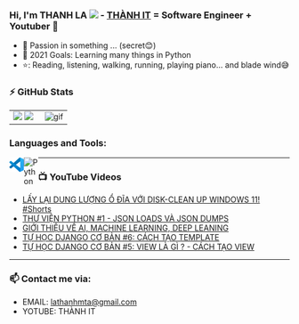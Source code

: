 ### Hi, I'm THANH LA <img src="https://media.giphy.com/media/hvRJCLFzcasrR4ia7z/giphy.gif" width="25px"> -  [THÀNH IT][website] = Software Engineer + Youtuber 🌻  


- 🔭 Passion in something ... (secret😊)
- 💪 2021 Goals: Learning many things in Python
- ⭐: Reading, listening, walking, running, playing piano... and blade wind😅

### :zap: GitHub Stats

<table>
<tr>
  <td width="48%">
    <img src="https://github-readme-stats.vercel.app/api?username=ThanhLa1802&show_icons=true&hide=contribs,issues&hide_border=true" />
    <img src="https://github-readme-stats.vercel.app/api/top-langs/?username=ThanhLa1802&layout=compact&show_icons=true&hide_border=true" />
  </td>
  <td width="52%"><img alt="gif" align="right" src=".github/assets/coding-freak.gif"/></td>
</tr>
<table>

### Languages and Tools:
<img align="left" alt="Visual Studio Code" width="26px" src="https://raw.githubusercontent.com/github/explore/80688e429a7d4ef2fca1e82350fe8e3517d3494d/topics/visual-studio-code/visual-studio-code.png" />
<img align="left" alt="Python" width="26px" src="https://upload.wikimedia.org/wikipedia/commons/thumb/0/0a/Python.svg/1200px-Python.svg.png" /> 

---

### 📺 YouTube Videos

<!-- YOUTUBE:START -->
- [LẤY LẠI DUNG LƯỢNG Ổ ĐĨA VỚI DISK-CLEAN UP WINDOWS 11! #Shorts](https://www.youtube.com/watch?v=nakeJ183NEY)
- [THƯ VIỆN PYTHON #1 - JSON LOADS VÀ JSON DUMPS](https://www.youtube.com/watch?v=Sznk0FgBNcU)
- [GIỚI THIỆU VỀ AI, MACHINE LEARNING, DEEP LEANING](https://www.youtube.com/watch?v=a8riMbAS08Y)
- [TỰ HỌC DJANGO CƠ BẢN #6:  CÁCH TẠO TEMPLATE](https://www.youtube.com/watch?v=R8FjO7AcXeQ)
- [TỰ HỌC DJANGO CƠ BẢN #5: VIEW LÀ GÌ ? - CÁCH TẠO VIEW](https://www.youtube.com/watch?v=1uIryQoTLAE)
<!-- YOUTUBE:END -->

---

### 📫 Contact me via:
- EMAIL: lathanhmta@gmail.com
- YOTUBE: THÀNH IT

[website]: https://www.youtube.com/channel/UC9L5_YMFz8JfBeQtUic8-3A

